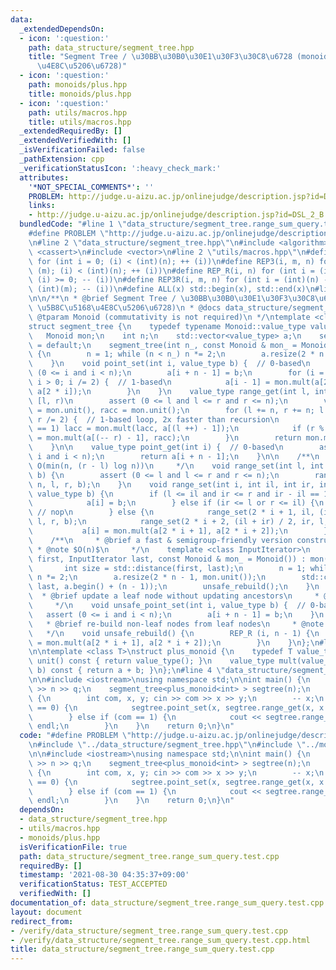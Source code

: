 ```yaml
---
data:
  _extendedDependsOn:
  - icon: ':question:'
    path: data_structure/segment_tree.hpp
    title: "Segment Tree / \u30BB\u30B0\u30E1\u30F3\u30C8\u6728 (monoids, \u5B8C\u5168\
      \u4E8C\u5206\u6728)"
  - icon: ':question:'
    path: monoids/plus.hpp
    title: monoids/plus.hpp
  - icon: ':question:'
    path: utils/macros.hpp
    title: utils/macros.hpp
  _extendedRequiredBy: []
  _extendedVerifiedWith: []
  _isVerificationFailed: false
  _pathExtension: cpp
  _verificationStatusIcon: ':heavy_check_mark:'
  attributes:
    '*NOT_SPECIAL_COMMENTS*': ''
    PROBLEM: http://judge.u-aizu.ac.jp/onlinejudge/description.jsp?id=DSL_2_B
    links:
    - http://judge.u-aizu.ac.jp/onlinejudge/description.jsp?id=DSL_2_B
  bundledCode: "#line 1 \"data_structure/segment_tree.range_sum_query.test.cpp\"\n\
    #define PROBLEM \"http://judge.u-aizu.ac.jp/onlinejudge/description.jsp?id=DSL_2_B\"\
    \n#line 2 \"data_structure/segment_tree.hpp\"\n#include <algorithm>\n#include\
    \ <cassert>\n#include <vector>\n#line 2 \"utils/macros.hpp\"\n#define REP(i, n)\
    \ for (int i = 0; (i) < (int)(n); ++ (i))\n#define REP3(i, m, n) for (int i =\
    \ (m); (i) < (int)(n); ++ (i))\n#define REP_R(i, n) for (int i = (int)(n) - 1;\
    \ (i) >= 0; -- (i))\n#define REP3R(i, m, n) for (int i = (int)(n) - 1; (i) >=\
    \ (int)(m); -- (i))\n#define ALL(x) std::begin(x), std::end(x)\n#line 6 \"data_structure/segment_tree.hpp\"\
    \n\n/**\n * @brief Segment Tree / \u30BB\u30B0\u30E1\u30F3\u30C8\u6728 (monoids,\
    \ \u5B8C\u5168\u4E8C\u5206\u6728)\n * @docs data_structure/segment_tree.md\n *\
    \ @tparam Monoid (commutativity is not required)\n */\ntemplate <class Monoid>\n\
    struct segment_tree {\n    typedef typename Monoid::value_type value_type;\n \
    \   Monoid mon;\n    int n;\n    std::vector<value_type> a;\n    segment_tree()\
    \ = default;\n    segment_tree(int n_, const Monoid & mon_ = Monoid()) : mon(mon_)\
    \ {\n        n = 1; while (n < n_) n *= 2;\n        a.resize(2 * n - 1, mon.unit());\n\
    \    }\n    void point_set(int i, value_type b) {  // 0-based\n        assert\
    \ (0 <= i and i < n);\n        a[i + n - 1] = b;\n        for (i = (i + n) / 2;\
    \ i > 0; i /= 2) {  // 1-based\n            a[i - 1] = mon.mult(a[2 * i - 1],\
    \ a[2 * i]);\n        }\n    }\n    value_type range_get(int l, int r) {  // 0-based,\
    \ [l, r)\n        assert (0 <= l and l <= r and r <= n);\n        value_type lacc\
    \ = mon.unit(), racc = mon.unit();\n        for (l += n, r += n; l < r; l /= 2,\
    \ r /= 2) {  // 1-based loop, 2x faster than recursion\n            if (l % 2\
    \ == 1) lacc = mon.mult(lacc, a[(l ++) - 1]);\n            if (r % 2 == 1) racc\
    \ = mon.mult(a[(-- r) - 1], racc);\n        }\n        return mon.mult(lacc, racc);\n\
    \    }\n\n    value_type point_get(int i) {  // 0-based\n        assert (0 <=\
    \ i and i < n);\n        return a[i + n - 1];\n    }\n\n    /**\n     * @note\
    \ O(min(n, (r - l) log n))\n     */\n    void range_set(int l, int r, value_type\
    \ b) {\n        assert (0 <= l and l <= r and r <= n);\n        range_set(0, 0,\
    \ n, l, r, b);\n    }\n    void range_set(int i, int il, int ir, int l, int r,\
    \ value_type b) {\n        if (l <= il and ir <= r and ir - il == 1) {  // 0-based\n\
    \            a[i] = b;\n        } else if (ir <= l or r <= il) {\n           \
    \ // nop\n        } else {\n            range_set(2 * i + 1, il, (il + ir) / 2,\
    \ l, r, b);\n            range_set(2 * i + 2, (il + ir) / 2, ir, l, r, b);\n \
    \           a[i] = mon.mult(a[2 * i + 1], a[2 * i + 2]);\n        }\n    }\n\n\
    \    /**\n     * @brief a fast & semigroup-friendly version constructor\n    \
    \ * @note $O(n)$\n     */\n    template <class InputIterator>\n    segment_tree(InputIterator\
    \ first, InputIterator last, const Monoid & mon_ = Monoid()) : mon(mon_) {\n \
    \       int size = std::distance(first, last);\n        n = 1; while (n < size)\
    \ n *= 2;\n        a.resize(2 * n - 1, mon.unit());\n        std::copy(first,\
    \ last, a.begin() + (n - 1));\n        unsafe_rebuild();\n    }\n    /**\n   \
    \  * @brief update a leaf node without updating ancestors\n     * @note $O(1)$\n\
    \     */\n    void unsafe_point_set(int i, value_type b) {  // 0-based\n     \
    \   assert (0 <= i and i < n);\n        a[i + n - 1] = b;\n    }\n    /**\n  \
    \   * @brief re-build non-leaf nodes from leaf nodes\n     * @note $O(n)$\n  \
    \   */\n    void unsafe_rebuild() {\n        REP_R (i, n - 1) {\n            a[i]\
    \ = mon.mult(a[2 * i + 1], a[2 * i + 2]);\n        }\n    }\n};\n#line 2 \"monoids/plus.hpp\"\
    \n\ntemplate <class T>\nstruct plus_monoid {\n    typedef T value_type;\n    value_type\
    \ unit() const { return value_type(); }\n    value_type mult(value_type a, value_type\
    \ b) const { return a + b; }\n};\n#line 4 \"data_structure/segment_tree.range_sum_query.test.cpp\"\
    \n\n#include <iostream>\nusing namespace std;\n\nint main() {\n    int n, q; cin\
    \ >> n >> q;\n    segment_tree<plus_monoid<int> > segtree(n);\n    while (q --)\
    \ {\n        int com, x, y; cin >> com >> x >> y;\n        -- x;\n        if (com\
    \ == 0) {\n            segtree.point_set(x, segtree.range_get(x, x + 1) + y);\n\
    \        } else if (com == 1) {\n            cout << segtree.range_get(x, y) <<\
    \ endl;\n        }\n    }\n    return 0;\n}\n"
  code: "#define PROBLEM \"http://judge.u-aizu.ac.jp/onlinejudge/description.jsp?id=DSL_2_B\"\
    \n#include \"../data_structure/segment_tree.hpp\"\n#include \"../monoids/plus.hpp\"\
    \n\n#include <iostream>\nusing namespace std;\n\nint main() {\n    int n, q; cin\
    \ >> n >> q;\n    segment_tree<plus_monoid<int> > segtree(n);\n    while (q --)\
    \ {\n        int com, x, y; cin >> com >> x >> y;\n        -- x;\n        if (com\
    \ == 0) {\n            segtree.point_set(x, segtree.range_get(x, x + 1) + y);\n\
    \        } else if (com == 1) {\n            cout << segtree.range_get(x, y) <<\
    \ endl;\n        }\n    }\n    return 0;\n}\n"
  dependsOn:
  - data_structure/segment_tree.hpp
  - utils/macros.hpp
  - monoids/plus.hpp
  isVerificationFile: true
  path: data_structure/segment_tree.range_sum_query.test.cpp
  requiredBy: []
  timestamp: '2021-08-30 04:35:37+09:00'
  verificationStatus: TEST_ACCEPTED
  verifiedWith: []
documentation_of: data_structure/segment_tree.range_sum_query.test.cpp
layout: document
redirect_from:
- /verify/data_structure/segment_tree.range_sum_query.test.cpp
- /verify/data_structure/segment_tree.range_sum_query.test.cpp.html
title: data_structure/segment_tree.range_sum_query.test.cpp
---
```

